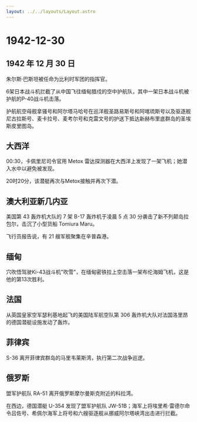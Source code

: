 ```yaml
---
layout: ../../layouts/Layout.astro
---
```


# 1942-12-30

## 1942 年 12 月 30 日

朱尔斯·巴斯坦被任命为比利时军团的指挥官。

6架日本战斗机拦截了从中国飞往缅甸腊戍的空中护航队，其中一架日本战斗机被护航的P-40战斗机击落。

护航航空母舰拿骚号和阿尔塔马哈号在巡洋舰圣路易斯号和阿喀琉斯号以及驱逐舰尼古拉斯号、麦卡拉号、麦考尔号和克雷文号的护送下抵达新赫布里底群岛的圣埃斯皮里图岛。

## 大西洋

00:30，卡佩里尼司令官用 Metox
雷达探测器在大西洋上发现了一架飞机；她潜入水中以避免被发现。

20时20分，该潜艇再次与Metox接触并再次下潜。

## 澳大利亚新几内亚

美国第 43 轰炸机大队的 7 架 B-17 轰炸机于凌晨 5 点 30
分袭击了新不列颠岛拉包尔，击沉了小型货船 Tomiura Maru。

飞行员报告说，有 21 艘军舰聚集在辛普森港。

## 缅甸

穴吹悟驾驶Ki-43战斗机"吹雪"，在缅甸密铁拉上空击落一架布伦海姆飞机，这是他的第13次胜利。

## 法国

从英国皇家空军瑟利基地起飞的美国陆军航空队第 306
轰炸机大队对法国洛里昂的德国潜艇设施发动了轰炸。

## 菲律宾

S-36 离开菲律宾群岛的马里韦莱斯湾，执行第二次战争巡逻。

## 俄罗斯

盟军护航队 RA-51 离开俄罗斯摩尔曼斯克附近的科拉湾。

在西边，德国潜艇 U-354 发现了盟军护航队
JW-51B；海军上将埃里希·雷德尔命令吕佐号、希佩尔海军上将号和六艘驱逐舰从挪威阿尔塔峡湾出击进行拦截。